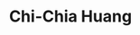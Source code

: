 ---
layout: page
title: Chi-Chia Huang
name: Chi-Chia Huang
student_id: d01944003
type: member
program: PhD student
entry_year: 2012
graduation_year: 
create_link: false
external_url:
image: /people/images/chichia.jpg
research_interests: recommender system, internet of things
brief: 
---